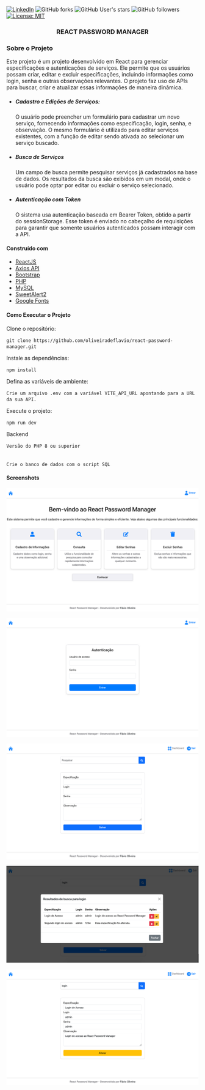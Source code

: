 [![LinkedIn][linkedin-shield]][linkedin-url]
![GitHub forks](https://img.shields.io/github/forks/oliveiradeflavio/react-password-managerv?style=for-the-badge)
![GitHub User's stars](https://img.shields.io/github/stars/oliveiradeflavio?style=for-the-badge)
![GitHub followers](https://img.shields.io/github/followers/oliveiradeflavio?style=for-the-badge)
[![License: MIT](https://img.shields.io/badge/License-MIT-yellow.svg)](https://github.com/oliveiradeflavio/react-password-manager/blob/main/LICENSE)


<h3 align="center">REACT PASSWORD MANAGER</h3>

### Sobre o Projeto

Este projeto é um projeto desenvolvido em React para gerenciar especificações e autenticações de serviços. Ele permite que os usuários possam criar, editar e excluir especificações, incluindo informações como login, senha e outras observações relevantes. O projeto faz uso de APIs para buscar, criar e atualizar essas informações de maneira dinâmica.

* ##### Cadastro e Edições de Serviços:

    O usuário pode preencher um formulário para cadastrar um novo serviço, fornecendo informações como especificação, login, senha, e observação.
    O mesmo formulário é utilizado para editar serviços existentes, com a função de editar sendo ativada ao selecionar um serviço buscado.

* ##### Busca de Serviços

    Um campo de busca permite pesquisar serviços já cadastrados na base de dados. Os resultados da busca são exibidos em um modal, onde o usuário pode optar por editar ou excluir o serviço selecionado.

* ##### Autenticação com Token

    O sistema usa autenticação baseada em Bearer Token, obtido a partir do sessionStorage. Esse token é enviado no cabeçalho de requisições para garantir que somente usuários autenticados possam interagir com a API.


#### Construído com

* [ReactJS](https://react.dev/)
* [Axios API](https://axios-http.com)
* [Bootstrap](https://getbootstrap.com/)
* [PHP](https://www.php.net/)
* [MySQL](https://www.mysql.com/)
* [SweetAlert2](https://sweetalert2.github.io/)
* [Google Fonts](https://fonts.google.com/)


#### Como Executar o Projeto

Clone o repositório:

    git clone https://github.com/oliveiradeflavio/react-password-manager.git

Instale as dependências:

    npm install

Defina as variáveis de ambiente:

    Crie um arquivo .env com a variável VITE_API_URL apontando para a URL da sua API.

Execute o projeto:

    npm run dev


Backend

    Versão do PHP 8 ou superior


    Crie o banco de dados com o script SQL

#### Screenshots


![](https://github.com/oliveiradeflavio/react-password-manager/blob/main/src/assets/img/home.png)

![](https://github.com/oliveiradeflavio/react-password-manager/blob/main/src/assets/img/autenticacao.png)

![](https://github.com/oliveiradeflavio/react-password-manager/blob/main/src/assets/img/dashboard.png)

![](https://github.com/oliveiradeflavio/react-password-manager/blob/main/src/assets/img/busca.png)

![](https://github.com/oliveiradeflavio/react-password-manager/blob/main/src/assets/img/edicao.png)









[linkedin-shield]: https://img.shields.io/badge/-LinkedIn-black.svg?style=for-the-badge&logo=linkedin&colorB=555
[linkedin-url]: https://www.linkedin.com/in/fladoliveira/
[product-screenshot]: https://raw.githubusercontent.com/oliveiradeflavio/horus_pdv/main/screen/dashboard.png
